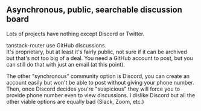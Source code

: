 
## Asynchronous, public, searchable discussion board

Lots of projects have nothing except Discord or Twitter.

tanstack-router use GitHub discussions.  
It's proprietary, but at least it's fairly public, not sure if it can be 
archived but that's not too big of a deal.
You need a GitHub account to post, but you can still do that with just an email
(at this point).

The other "synchronous" community option is Discord, you can create an account
easily but won't be able to post without giving your phone number. Then, once
Discord decides you're "suspicious" they will force you to provide phone number
even to view discussions.
I dislike Discord but all the other viable options are equally bad 
(Slack, Zoom, etc.)

